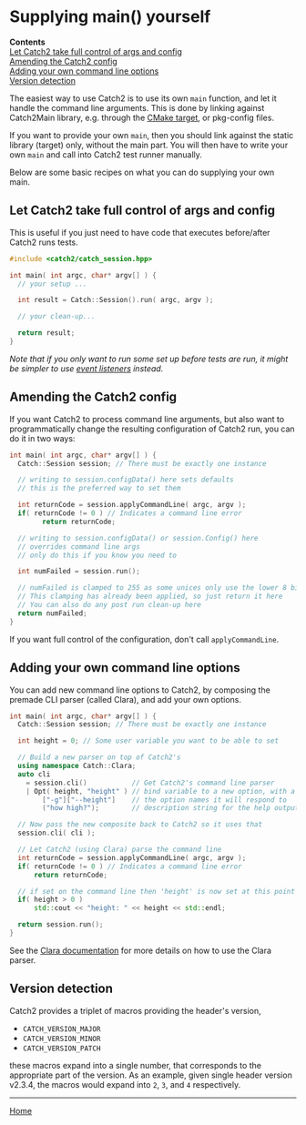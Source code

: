 <a id="top"></a>

# Supplying main() yourself

**Contents**<br>
[Let Catch2 take full control of args and config](#let-catch2-take-full-control-of-args-and-config)<br>
[Amending the Catch2 config](#amending-the-catch2-config)<br>
[Adding your own command line options](#adding-your-own-command-line-options)<br>
[Version detection](#version-detection)<br>

The easiest way to use Catch2 is to use its own `main` function, and let
it handle the command line arguments. This is done by linking against
Catch2Main library, e.g. through the [CMake target](cmake-integration.md#cmake-targets),
or pkg-config files.

If you want to provide your own `main`, then you should link against
the static library (target) only, without the main part. You will then
have to write your own `main` and call into Catch2 test runner manually.

Below are some basic recipes on what you can do supplying your own main.

## Let Catch2 take full control of args and config

This is useful if you just need to have code that executes before/after
Catch2 runs tests.

```cpp
#include <catch2/catch_session.hpp>

int main( int argc, char* argv[] ) {
  // your setup ...

  int result = Catch::Session().run( argc, argv );

  // your clean-up...

  return result;
}
```

_Note that if you only want to run some set up before tests are run, it
might be simpler to use [event listeners](event-listeners.md#top) instead._

## Amending the Catch2 config

If you want Catch2 to process command line arguments, but also want to
programmatically change the resulting configuration of Catch2 run,
you can do it in two ways:

```c++
int main( int argc, char* argv[] ) {
  Catch::Session session; // There must be exactly one instance

  // writing to session.configData() here sets defaults
  // this is the preferred way to set them

  int returnCode = session.applyCommandLine( argc, argv );
  if( returnCode != 0 ) // Indicates a command line error
        return returnCode;

  // writing to session.configData() or session.Config() here
  // overrides command line args
  // only do this if you know you need to

  int numFailed = session.run();

  // numFailed is clamped to 255 as some unices only use the lower 8 bits.
  // This clamping has already been applied, so just return it here
  // You can also do any post run clean-up here
  return numFailed;
}
```

If you want full control of the configuration, don't call `applyCommandLine`.

## Adding your own command line options

You can add new command line options to Catch2, by composing the premade
CLI parser (called Clara), and add your own options.

```cpp
int main( int argc, char* argv[] ) {
  Catch::Session session; // There must be exactly one instance

  int height = 0; // Some user variable you want to be able to set

  // Build a new parser on top of Catch2's
  using namespace Catch::Clara;
  auto cli
    = session.cli()           // Get Catch2's command line parser
    | Opt( height, "height" ) // bind variable to a new option, with a hint string
        ["-g"]["--height"]    // the option names it will respond to
        ("how high?");        // description string for the help output

  // Now pass the new composite back to Catch2 so it uses that
  session.cli( cli );

  // Let Catch2 (using Clara) parse the command line
  int returnCode = session.applyCommandLine( argc, argv );
  if( returnCode != 0 ) // Indicates a command line error
      return returnCode;

  // if set on the command line then 'height' is now set at this point
  if( height > 0 )
      std::cout << "height: " << height << std::endl;

  return session.run();
}
```

See the [Clara documentation](https://github.com/catchorg/Clara/blob/master/README.md)
for more details on how to use the Clara parser.

## Version detection

Catch2 provides a triplet of macros providing the header's version,

* `CATCH_VERSION_MAJOR`
* `CATCH_VERSION_MINOR`
* `CATCH_VERSION_PATCH`

these macros expand into a single number, that corresponds to the appropriate
part of the version. As an example, given single header version v2.3.4,
the macros would expand into `2`, `3`, and `4` respectively.


---

[Home](Readme.md#top)

